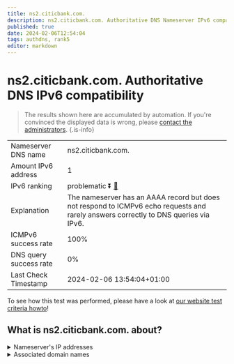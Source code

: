 ```yaml
---
title: ns2.citicbank.com.
description: ns2.citicbank.com. Authoritative DNS Nameserver IPv6 compatibility
published: true
date: 2024-02-06T12:54:04
tags: authdns, rank5
editor: markdown
---
```


# ns2.citicbank.com. Authoritative DNS IPv6 compatibility

> The results shown here are accumulated by automation. If you're convinced the displayed data is wrong, please [contact the administrators](/howto/chat). 
{.is-info}




|   |   |
| - | - |
| Nameserver DNS name | ns2.citicbank.com.
| Amount IPv6 address | 1
| IPv6 ranking | problematic :arrow_double_down: [🔗](/howto/ranking) |
| Explanation | The nameserver has an AAAA record but does not respond to ICMPv6 echo requests and rarely answers correctly to DNS queries via IPv6. |
| ICMPv6 success rate | 100%|
| DNS query success rate | 0% |
| Last Check Timestamp | 2024-02-06 13:54:04+01:00 |

To see how this test was performed, please have a look at [our website test criteria howto](/howto/testcriteria/authdns)!


## What is ns2.citicbank.com. about?




<details>
<summary>Nameserver's IP addresses</summary>

2408:8606:6700::3

</details>



<details>
<summary>Associated domain names</summary>

www.citicbank.com

</details>
